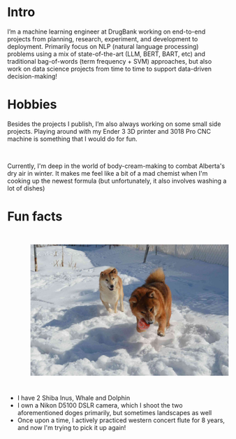 # Intro

I’m a machine learning engineer at DrugBank working on end-to-end projects from planning, research, experiment, and development to deployment.
Primarily focus on NLP (natural language processing) problems using a mix of state-of-the-art (LLM, BERT, BART, etc) and traditional bag-of-words (term frequency + SVM) approaches,
but also work on data science projects from time to time to support data-driven decision-making!


# Hobbies

Besides the projects I publish, I’m also always working on some small side projects. Playing around with my Ender 3 3D printer and 3018 Pro CNC machine is something that I would do for fun.  

<br/>

Currently, I'm deep in the world of body-cream-making to combat Alberta's dry air in winter. It makes me feel like a bit of a mad chemist when I'm cooking up the newest formula (but unfortunately, it also involves washing a lot of dishes)

# Fun facts

<!-- ![Dolphin (left) and Whale (right)]() -->
<div style="float:center; width:100%;padding:2em">
  <img src="/images/about/Dolphin_and_Whale.jpg" style="max-width:90%; display:block; margin:auto;" title="Dolphin (left) and Whale (right) chasing an orange ball in the snow" alt="Dolphin (left) and Whale (right) chasing an orange ball in the snow" />
</div>


- I have 2 Shiba Inus, Whale and Dolphin
- I own a Nikon D5100 DSLR camera, which I shoot the two aforementioned doges primarily, but sometimes landscapes as well
- Once upon a time, I actively practiced western concert flute for 8 years, and now I'm trying to pick it up again!
